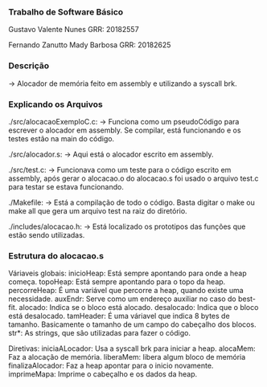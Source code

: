 ### Trabalho de Software Básico
Gustavo Valente Nunes 
GRR: 20182557

Fernando Zanutto Mady Barbosa
GRR: 20182625



### Descrição ###
-> Alocador de memória feito em assembly e utilizando a syscall brk.

### Explicando os Arquivos ###
./src/alocacaoExemploC.c:
    -> Funciona como um pseudoCódigo para escrever o alocador em assembly. Se compilar, está funcionando e os testes estão na main do código. 

./src/alocador.s:
    -> Aqui está o alocador escrito em assembly. 

./src/test.c:
    -> Funcionava como um teste para o código escrito em assembly, após gerar o alocacao.o do alocacao.s foi usado o arquivo test.c para testar se estava funcionando.

./Makefile:
    -> Está a compilação de todo o código. Basta digitar o make ou make all que gera um arquivo test na raiz do diretório.

./includes/alocacao.h:
    -> Está localizado os prototipos das funções que estão sendo utilizadas.


### Estrutura do alocacao.s ###
Váriaveis globais:
    inicioHeap: Está sempre apontando para onde a heap começa.
    topoHeap: Está sempre apontando para o topo da heap.
    percorreHeap: É uma variável que percorre a heap, quando existe uma necessidade.
    auxEndr: Serve como um endereço auxiliar no caso do best-fit.
    alocado: Indica se o bloco está alocado.
    desalocado: Indica que o bloco está desalocado.
    tamHeader: É uma váriavel que indica 8 bytes de tamanho. Basicamente o tamanho de um campo do cabeçalho dos blocos.
    str*: As strings, que são utilizadas para fazer o código.

Diretivas:
    iniciaALocador: Usa a syscall brk para iniciar a heap.
    alocaMem: Faz a alocação de memória. 
    liberaMem: libera algum bloco de memória
    finalizaAlocador: Faz a heap apontar para o inicio novamente. 
    imprimeMapa: Imprime o cabeçalho e os dados da heap.